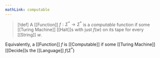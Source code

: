 ```yaml
---
mathLink: computable
---
```

>[!def]
>A [[Function]] $f:\Sigma^{*}\rightarrow \Sigma^*$ is a *computable* function if some [[Turing Machine]] [[Halt]]s with just $f(w)$ on its tape for every [[String]] $w$.

Equivalently, a [[Function]] $f$ is [[Computable]] if some [[Turing Machine]] [[Decide]]s the [[Language]] $f(\Sigma^{*})$
